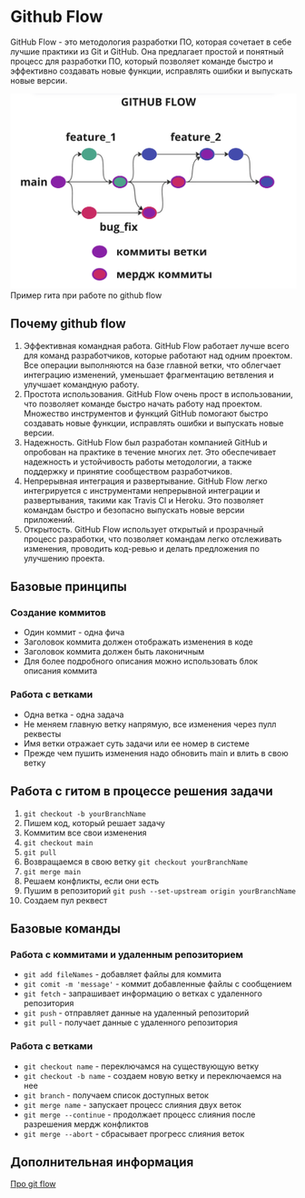 # Github Flow
GitHub Flow - это методология разработки ПО, которая сочетает в себе лучшие практики из Git и GitHub. Она предлагает простой и понятный процесс для разработки ПО, который позволяет команде быстро и эффективно создавать новые функции, исправлять ошибки и выпускать новые версии.

![github flow](readme/github_flow.png)
Пример гита при работе по github flow
## Почему github flow
1. Эффективная командная работа. GitHub Flow работает лучше всего для команд разработчиков, которые работают над одним проектом. Все операции выполняются на базе главной ветки, что облегчает интеграцию изменений, уменьшает фрагментацию ветвления и улучшает командную работу.
2. Простота использования. GitHub Flow очень прост в использовании, что позволяет команде быстро начать работу над проектом. Множество инструментов и функций GitHub помогают быстро создавать новые функции, исправлять ошибки и выпускать новые версии.
3. Надежность. GitHub Flow был разработан компанией GitHub и опробован на практике в течение многих лет. Это обеспечивает надежность и устойчивость работы методологии, а также поддержку и принятие сообществом разработчиков.
4. Непрерывная интеграция и развертывание. GitHub Flow легко интегрируется с инструментами непрерывной интеграции и развертывания, такими как Travis CI и Heroku. Это позволяет командам быстро и безопасно выпускать новые версии приложений.
5. Открытость. GitHub Flow использует открытый и прозрачный процесс разработки, что позволяет командам легко отслеживать изменения, проводить код-ревью и делать предложения по улучшению проекта.

## Базовые принципы
### Создание коммитов
- Один коммит - одна фича
- Заголовок коммита должен отображать изменения в коде
- Заголовок коммита должен быть лаконичным
- Для более подробного описания можно использовать блок описания коммита

### Работа с ветками
- Одна ветка - одна задача
- Не меняем главную ветку напрямую, все изменения через пулл реквесты
- Имя ветки отражает суть задачи или ее номер в системе
- Прежде чем пушить изменения надо обновить main и влить в свою ветку

## Работа с гитом в процессе решения задачи
1. `git checkout -b yourBranchName`
2. Пишем код, который решает задачу
3. Коммитим все свои изменения
4. `git checkout main`
5. `git pull`
6. Возвращаемся в свою ветку `git checkout yourBranchName`
7. `git merge main`
8. Решаем конфликты, если они есть
9. Пушим в репозиторий `git push --set-upstream origin yourBranchName`
10. Создаем пул реквест

## Базовые команды

### Работа с коммитами и удаленным репозиторием

- `git add fileNames` - добавляет файлы для коммита
- `git comit -m 'message'` - коммит добавленные файлы с сообщением
- `git fetch` - запрашивает информацию о ветках с удаленного репозитория
- `git push` - отправляет данные на удаленный репозиторий
- `git pull` - получает данные с удаленного репозитория

### Работа с ветками

- `git checkout name` - переключамся на существующую ветку
- `git checkout -b name` - создаем новую ветку и переключаемся на нее
- `git branch` - получаем список доступных веток
- `git merge name` - запускает процесс слияния двух веток
- `git merge --continue` - продолжает процесс слияния после разрешения мердж конфликтов
- `git merge --abort` - сбрасывает прогресс слияния веток

## Дополнительная информация
[Про git flow](https://docs.google.com/document/d/1-3uqgKUOGAC5OYvIRQ37CcJ1yepnSWdJysfUZ5aQN58/edit)